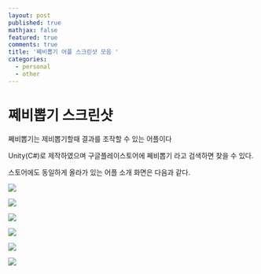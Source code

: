 ```yaml
---
layout: post
published: true
mathjax: false
featured: true
comments: true
title: '쩨비뽑기 어플 스크린샷 모음 '
categories:
  - personal
  - other
---
```

# 쩨비뽑기 스크린샷



쩨비뽑기는 제비뽑기할때 결과를 조작할 수 있는 어플이다

Unity(C#)로 제작하였으며 구글플레이스토어에 쩨비뽑기 라고 검색하면 찾을 수 있다.

스토어에도 동일하게 올라가 있는 어플 소개 화면은 다음과 같다.

![](https://github.com/zimkjh/zimkjh.github.io/blob/master/images/post_images/2018-07-10-dots/1.jpg?raw=true)

![](https://github.com/zimkjh/zimkjh.github.io/blob/master/images/post_images/2018-07-10-dots/2.jpg?raw=true)

![](https://github.com/zimkjh/zimkjh.github.io/blob/master/images/post_images/2018-07-10-dots/3.jpg?raw=true)

![](https://github.com/zimkjh/zimkjh.github.io/blob/master/images/post_images/2018-07-10-dots/4.jpg?raw=true)

![](https://github.com/zimkjh/zimkjh.github.io/blob/master/images/post_images/2018-07-10-dots/5.jpg?raw=true)

![](https://github.com/zimkjh/zimkjh.github.io/blob/master/images/post_images/2018-07-10-dots/6.jpg?raw=true)
